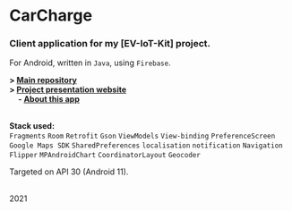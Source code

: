 # CarCharge

### Client application for my [EV-IoT-Kit] project.
For Android, written in `Java`, using `Firebase`.

**> [Main repository](https://github.com/m4rtin195/EV-IoT-Kit)**  
**> [Project presentation website](https://m4rtin195.github.io/EV-IoT-Kit)**  
&nbsp;&nbsp;&nbsp; **\- [About this app](https://m4rtin195.github.io/EV-IoT-Kit/docs/android-app/)**  
<br>

 **Stack used:**  
`Fragments` `Room` `Retrofit` `Gson` `ViewModels` `View-binding` `PreferenceScreen`  
`Google Maps SDK` `SharedPreferences` `localisation` `notification` `Navigation`  
`Flipper` `MPAndroidChart` `CoordinatorLayout` `Geocoder`

Targeted on API 30 (Android 11).
<br><br>

2021
